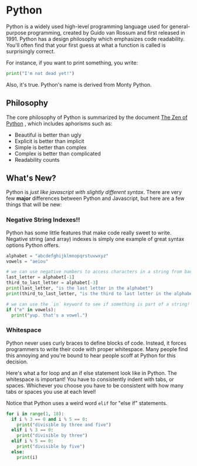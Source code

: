 # Python
Python is a widely used high-level programming language used for general-purpose
programming, created by Guido van Rossum and first released in 1991. Python has
a design philosophy which emphasizes code readability. You'll often find that
your first guess at what a function is called is surprisingly correct.

For instance, if you want to print something, you write:

```python
print("I'm not dead yet!")
```

Also, it's true. Python's name is derived from Monty Python.

## Philosophy
The core philosophy of Python is summarized by the document
[The Zen of Python](https://www.python.org/dev/peps/pep-0020/)
, which includes aphorisms such as:

* Beautiful is better than ugly
* Explicit is better than implicit
* Simple is better than complex
* Complex is better than complicated
* Readability counts

## What's New?

Python is _just like javascript with slightly different syntax_. There are very few **major** differences between Python and Javascript, but here are a few things that will be new:

### Negative String Indexes!!
Python has some little features that make code really sweet to write. Negative
string (and array) indexes is simply one example of great syntax options Python
offers.

```python
alphabet = "abcdefghijklmnopqrstuvwxyz"
vowels = "aeiou"

# we can use negative numbers to access characters in a string from backwards!
last_letter = alphabet[-1]
third_to_last_letter = alphabet[-3]
print(last_letter, "is the last letter in the alphabet")
print(third_to_last_letter, "is the third to last letter in the alphabet")

# we can use the `in` keyword to see if something is part of a string!
if ("e" in vowels):
  print("yup. that's a vowel.")
```

### Whitespace
Python never uses curly braces to define blocks of code. Instead, it forces
programmers to write their code with proper whitespace. Many people find this
annoying and you're bound to hear people scoff at Python for this decision.

Here's what a for loop and an if else statement look like in Python. The
whitespace is important! You have to consistently indent with tabs, or spaces.
Whichever you choose you have to be consistent with how many tabs or spaces you
use at each level!

Notice that Python uses a weird word `elif` for "else if" statements.

```python
for i in range(1, 18):
  if i % 3 == 0 and i % 5 == 0:
    print("divisible by three and five")
  elif i % 3 == 0:
    print("divisible by three")
  elif i % 5 == 0:
    print("divisible by five")
  else:
    print(i)
```
